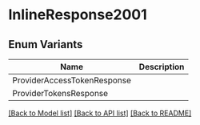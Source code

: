# InlineResponse2001

## Enum Variants

| Name | Description |
|---- | -----|
| ProviderAccessTokenResponse |  |
| ProviderTokensResponse |  |

[[Back to Model list]](../README.md#documentation-for-models) [[Back to API list]](../README.md#documentation-for-api-endpoints) [[Back to README]](../README.md)


